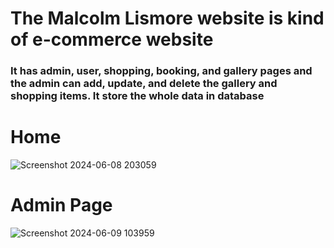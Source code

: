 # The Malcolm Lismore website is kind of e-commerce website

### It has admin, user, shopping, booking, and gallery pages and the admin can add, update, and delete the gallery and shopping items. It store the whole data in database

# Home
![Screenshot 2024-06-08 203059](https://github.com/gajenlee/Malcolm-Lismore-Online-Shop/assets/52133320/b3f3ef39-b1a0-470a-9229-f36286289426)


# Admin Page
![Screenshot 2024-06-09 103959](https://github.com/gajenlee/Malcolm-Lismore-Online-Shop/assets/52133320/47a9d77c-5594-4b7a-bf50-c03df97ef613)


